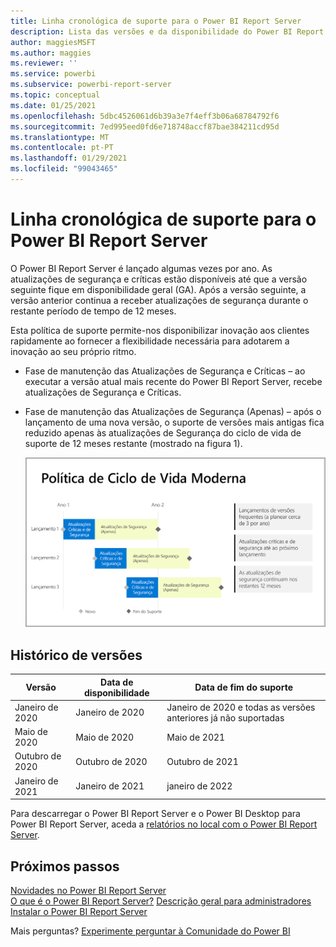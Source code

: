 ```yaml
---
title: Linha cronológica de suporte para o Power BI Report Server
description: Lista das versões e da disponibilidade do Power BI Report Server.
author: maggiesMSFT
ms.author: maggies
ms.reviewer: ''
ms.service: powerbi
ms.subservice: powerbi-report-server
ms.topic: conceptual
ms.date: 01/25/2021
ms.openlocfilehash: 5dbc4526061d6b39a3e7f4eff3b06a68784792f6
ms.sourcegitcommit: 7ed995eed0fd6e718748accf87bae384211cd95d
ms.translationtype: MT
ms.contentlocale: pt-PT
ms.lasthandoff: 01/29/2021
ms.locfileid: "99043465"
---
```

# <a name="support-timeline-for-power-bi-report-server"></a>Linha cronológica de suporte para o Power BI Report Server

O Power BI Report Server é lançado algumas vezes por ano. As atualizações de segurança e críticas estão disponíveis até que a versão seguinte fique em disponibilidade geral (GA). Após a versão seguinte, a versão anterior continua a receber atualizações de segurança durante o restante período de tempo de 12 meses.

Esta política de suporte permite-nos disponibilizar inovação aos clientes rapidamente ao fornecer a flexibilidade necessária para adotarem a inovação ao seu próprio ritmo.

* Fase de manutenção das Atualizações de Segurança e Críticas – ao executar a versão atual mais recente do Power BI Report Server, recebe atualizações de Segurança e Críticas.
* Fase de manutenção das Atualizações de Segurança (Apenas) – após o lançamento de uma nova versão, o suporte de versões mais antigas fica reduzido apenas às atualizações de Segurança do ciclo de vida de suporte de 12 meses restante (mostrado na figura 1).

    ![Gráfico que ilustra o período de tempo de suporte](media/support-timeline/report-server-support-timeline-overall.png)

## <a name="version-history"></a>Histórico de versões

| **Versão** | **Data de disponibilidade** | **Data de fim do suporte** |
| --- | --- | --- |
| Janeiro de 2020 | Janeiro de 2020 | Janeiro de 2020 e todas as versões anteriores já não suportadas
| Maio de 2020 | Maio de 2020 | Maio de 2021
| Outubro de 2020 | Outubro de 2020 | Outubro de 2021
| Janeiro de 2021 | Janeiro de 2021 | janeiro de 2022

Para descarregar o Power BI Report Server e o Power BI Desktop para Power BI Report Server, aceda a [relatórios no local com o Power BI Report Server](https://powerbi.microsoft.com/report-server/).

## <a name="next-steps"></a>Próximos passos
[Novidades no Power BI Report Server](whats-new.md)  
[O que é o Power BI Report Server?](get-started.md)
[Descrição geral para administradores](admin-handbook-overview.md)  
[Instalar o Power BI Report Server](install-report-server.md)  

Mais perguntas? [Experimente perguntar à Comunidade do Power BI](https://community.powerbi.com/)
